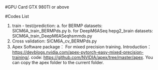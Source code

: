 #GPU Card
 GTX 980TI or above
 
#Codes List
1. train - test/prediction:
 a. for BERMP datasets: SICM6A_train_BERMPds.py
 b. for DeepM6ASeq hepg2_brain datasets: SICM6A_train_DeepM6ASeqhsmmds.py
2. Cross validation:
   SICM6A_cv_BERMPds.py 
3. Apex Software package： For mixed precision training.
 Introduction：https://devblogs.nvidia.com/apex-pytorch-easy-mixed-precision-training/. 
 code: https://github.com/NVIDIA/apex/tree/master/apex. You can copy the apex folder to the current folder.
   
